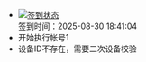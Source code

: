 - [![签到状态](https://github.com/womade/Cloud189-Actions/actions/workflows/main.yml/badge.svg?branch=main)](https://github.com/womade/Cloud189-Actions/actions/workflows/main.yml) <br> 签到时间：2025-08-30 18:41:04
- 开始执行帐号1
- 设备ID不存在，需要二次设备校验
